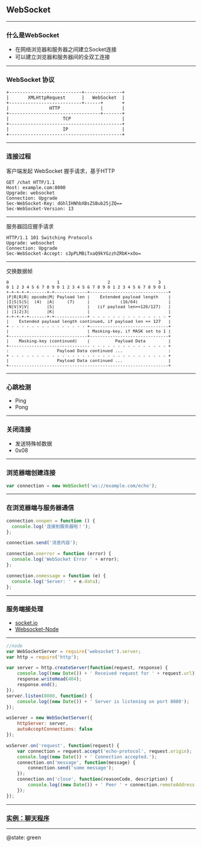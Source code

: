 ## WebSocket

---

### 什么是WebSocket

* 在网络浏览器和服务器之间建立Socket连接
* 可以建立浏览器和服务器间的全双工连接

---

### WebSocket 协议

    +---------------------------+--------------+
    |       XMLHttpRequest      |   WebSocket  |
    +---------------------------+------+       +
    |               HTTP               |       |
    +----------------------------------+-------+
    |                    TCP                   |
    +------------------------------------------+
    |                    IP                    |
    +------------------------------------------+

---

### 连接过程

客户端发起 WebSocket 握手请求，基于HTTP

```
GET /chat HTTP/1.1
Host: example.com:8000
Upgrade: websocket
Connection: Upgrade
Sec-WebSocket-Key: dGhlIHNhbXBsZSBub25jZQ==
Sec-WebSocket-Version: 13
```

---

服务器回应握手请求

```
HTTP/1.1 101 Switching Protocols
Upgrade: websocket
Connection: Upgrade
Sec-WebSocket-Accept: s3pPLMBiTxaQ9kYGzzhZRbK+xOo=
```

---

交换数据帧

<pre style="font-size:0.8em">
0                   1                   2                   3
0 1 2 3 4 5 6 7 8 9 0 1 2 3 4 5 6 7 8 9 0 1 2 3 4 5 6 7 8 9 0 1
+-+-+-+-+-------+-+-------------+-------------------------------+
|F|R|R|R| opcode|M| Payload len |    Extended payload length    |
|I|S|S|S|  (4)  |A|     (7)     |            (16/64)            |
|N|V|V|V|       |S|             |   (if payload len==126/127)   |
| |1|2|3|       |K|             |                               |
+-+-+-+-+-------+-+-------------+ - - - - - - - - - - - - - - - +
|    Extended payload length continued, if payload len == 127   |
+ - - - - - - - - - - - - - - - +-------------------------------+
|                               | Masking-key, if MASK set to 1 |
+-------------------------------+-------------------------------+
|    Masking-key (continued)    |          Payload Data         |
+-------------------------------- - - - - - - - - - - - - - - - +
:                   Payload Data continued ...                  :
+ - - - - - - - - - - - - - - - - - - - - - - - - - - - - - - - +
|                   Payload Data continued ...                  |
+---------------------------------------------------------------+
</pre>

---

### 心跳检测

* Ping
* Pong

---

### 关闭连接

* 发送特殊帧数据
* 0x08

---

### 浏览器端创建连接

```javascript
var connection = new WebSocket('ws://example.com/echo');
```

---

### 在浏览器端与服务器通信

```javascript
connection.onopen = function () {
  console.log('连接到服务器啦！');
};

connection.send('消息内容');

connection.onerror = function (error) {
  console.log('WebSocket Error ' + error);
};

connection.onmessage = function (e) {
  console.log('Server: ' + e.data);
};
```

---

### 服务端接处理

* [socket.io](http://socket.io/)
* [Websocket-Node](https://github.com/theturtle32/WebSocket-Node)

---

```javascript
//node
var WebSocketServer = require('websocket').server;
var http = require('http');

var server = http.createServer(function(request, response) {
    console.log((new Date()) + ' Received request for ' + request.url);
    response.writeHead(404);
    response.end();
});
server.listen(8080, function() {
    console.log((new Date()) + ' Server is listening on port 8080');
});

wsServer = new WebSocketServer({
    httpServer: server,
    autoAcceptConnections: false
});

wsServer.on('request', function(request) {
    var connection = request.accept('echo-protocol', request.origin);
    console.log((new Date()) + ' Connection accepted.');
    connection.on('message', function(message) {
        connection.send('some message');
    });
    connection.on('close', function(reasonCode, description) {
        console.log((new Date()) + ' Peer ' + connection.remoteAddress + ' disconnected.');
    });
});
```

---

### [实例：聊天程序](http://localhost:3000/)

---

@state: green

<p style="font-size:6em"><i class="fa fa-comments"></i></p>
